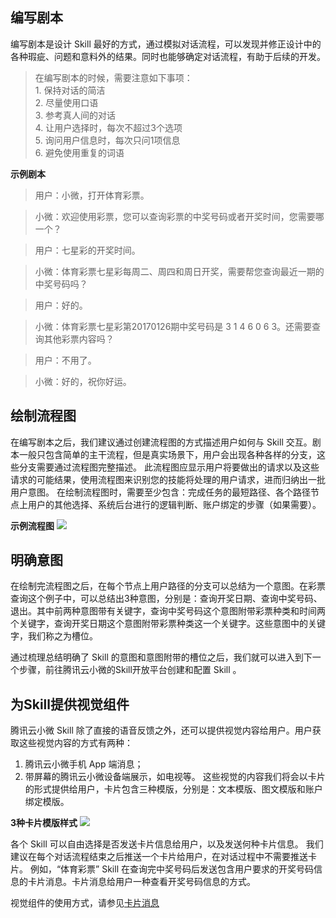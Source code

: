 ## 编写剧本
编写剧本是设计 Skill 最好的方式，通过模拟对话流程，可以发现并修正设计中的各种瑕疵、问题和意料外的结果。同时也能够确定对话流程，有助于后续的开发。

>在编写剧本的时候，需要注意如下事项：
><br>1. 保持对话的简洁
><br>2. 尽量使用口语
><br>3. 参考真人间的对话
><br>4. 让用户选择时，每次不超过3个选项
><br>5. 询问用户信息时，每次只问1项信息
><br>6. 避免使用重复的词语

**示例剧本**

>用户：小微，打开体育彩票。

>小微：欢迎使用彩票，您可以查询彩票的中奖号码或者开奖时间，您需要哪一个？

>用户：七星彩的开奖时间。

>小微：体育彩票七星彩每周二、周四和周日开奖，需要帮您查询最近一期的中奖号码吗？

>用户：好的。

>小微：体育彩票七星彩第20170126期中奖号码是 3 1 4 6 0 6 3。还需要查询其他彩票内容吗？

>用户：不用了。

>小微：好的，祝你好运。

## 绘制流程图 
在编写剧本之后，我们建议通过创建流程图的方式描述用户如何与 Skill 交互。剧本一般只包含简单的主干流程，但是真实场景下，用户会出现各种各样的分支，这些分支需要通过流程图完整描述。 此流程图应显示用户将要做出的请求以及这些请求的可能结果，使用流程图来识别您的技能将处理的用户请求，进而归纳出一批用户意图。 在绘制流程图时，需要至少包含：完成任务的最短路径、各个路径节点上用户的其他选择、系统后台进行的逻辑判断、账户绑定的步骤（如果需要）。

**示例流程图**
![](https://main.qcloudimg.com/raw/0b4847a4c1d965ec49cee4e23a8ad461.jpg)
## 明确意图 ##
在绘制完流程图之后，在每个节点上用户路径的分支可以总结为一个意图。在彩票查询这个例子中，可以总结出3种意图，分别是：查询开奖日期、查询中奖号码、退出。其中前两种意图带有关键字，查询中奖号码这个意图附带彩票种类和时间两个关键字，查询开奖日期这个意图附带彩票种类这一个关键字。这些意图中的关键字，我们称之为槽位。

通过梳理总结明确了 Skill 的意图和意图附带的槽位之后，我们就可以进入到下一个步骤，前往腾讯云小微的Skill开放平台创建和配置 Skill 。

## 为Skill提供视觉组件 ##
腾讯云小微 Skill 除了直接的语音反馈之外，还可以提供视觉内容给用户。用户获取这些视觉内容的方式有两种：
1. 腾讯云小微手机 App 端消息；
2. 带屏幕的腾讯云小微设备端展示，如电视等。 
这些视觉的内容我们将会以卡片的形式提供给用户，卡片包含三种模版，分别是：文本模版、图文模版和账户绑定模版。

**3种卡片模版样式**
![](https://main.qcloudimg.com/raw/824df694650cc6d0eeec53f7e5b61189.jpg)

各个 Skill 可以自由选择是否发送卡片信息给用户，以及发送何种卡片信息。 我们建议在每个对话流程结束之后推送一个卡片给用户，在对话过程中不需要推送卡片。 例如，“体育彩票” Skill 在查询完中奖号码后发送包含用户要求的开奖号码信息的卡片消息。卡片消息给用户一种查看开奖号码信息的方式。

视觉组件的使用方式，请参见[卡片消息](超链待补)